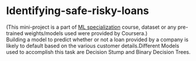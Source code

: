 # Identifying-safe-risky-loans
(This mini-project is a part of <a href=https://www.coursera.org/specializations/machine-learning>ML specialization</a> course, dataset or any pre-trained weights/models used were provided by Coursera.)<br/>
Building a model to predict whether or not a loan provided by a company is likely to default based on the various customer details.Different Models used to accomplish this task are Decision Stump and Binary Decision Trees.
